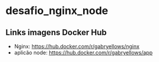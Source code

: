# desafio_nginx_node

## Links imagens Docker Hub

* Nginx: https://hub.docker.com/r/gabryellows/nginx
* aplicão node: https://hub.docker.com/r/gabryellows/app